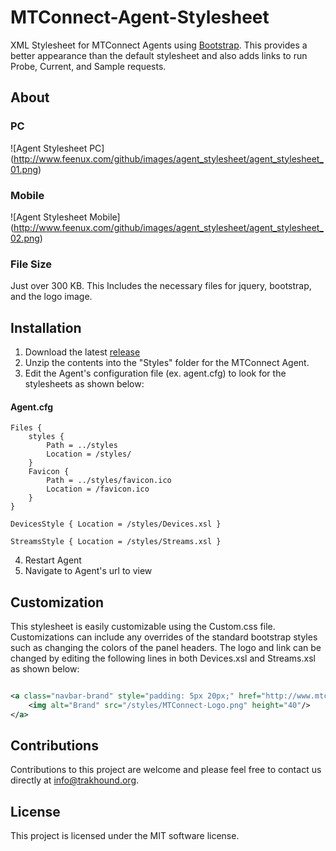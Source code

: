 # MTConnect-Agent-Stylesheet
XML Stylesheet for MTConnect Agents using [Bootstrap](http://getbootstrap.com/). This provides a better appearance than the default stylesheet and also adds links to run Probe, Current, and Sample requests.

## About

### PC
![Agent Stylesheet PC] (http://www.feenux.com/github/images/agent_stylesheet/agent_stylesheet_01.png)

### Mobile
![Agent Stylesheet Mobile] (http://www.feenux.com/github/images/agent_stylesheet/agent_stylesheet_02.png)

### File Size
Just over 300 KB. This Includes the necessary files for jquery, bootstrap, and the logo image.

## Installation
1. Download the latest [release](../../../MTConnect-Agent-Stylesheet/releases)
2. Unzip the contents into the "Styles" folder for the MTConnect Agent.
3. Edit the Agent's configuration file (ex. agent.cfg) to look for the stylesheets as shown below:

#### Agent.cfg

```
Files {
    styles {
        Path = ../styles
        Location = /styles/
    }
    Favicon {
        Path = ../styles/favicon.ico
        Location = /favicon.ico
    }
}

DevicesStyle { Location = /styles/Devices.xsl }

StreamsStyle { Location = /styles/Streams.xsl }

```

4. Restart Agent
5. Navigate to Agent's url to view

## Customization
This stylesheet is easily customizable using the Custom.css file. Customizations can include any overrides of the standard bootstrap styles such as changing the colors of the panel headers. The logo and link can be changed by editing the following lines in both Devices.xsl and Streams.xsl as shown below:

```xml

<a class="navbar-brand" style="padding: 5px 20px;" href="http://www.mtconnect.org">
	<img alt="Brand" src="/styles/MTConnect-Logo.png" height="40"/>
</a>

```

## Contributions
Contributions to this project are welcome and please feel free to contact us directly at info@trakhound.org.

## License
This project is licensed under the MIT software license.




